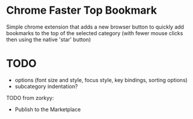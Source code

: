 Chrome Faster Top Bookmark
======================

Simple chrome extension that adds a new browser button to quickly add bookmarks to the top of the selected category (with fewer mouse clicks then using the native 'star' button)

TODO
====

 - options (font size and style, focus style, key bindings, sorting options)
 - subcategory indentation?
 
 
 TODO from zorkyy:
 - Publish to the Marketplace
